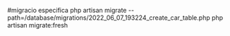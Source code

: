 #migracio especifica
php artisan migrate --path=/database/migrations/2022_06_07_193224_create_car_table.php
php artisan migrate:fresh